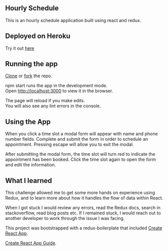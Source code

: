 ## Hourly Schedule
This is an hourly schedule application built using react and redux.

## Deployed on Heroku

Try it out [here](https://time-slots.herokuapp.com/)

## Running the app

[Clone](https://help.github.com/articles/cloning-a-repository/) or [fork](https://help.github.com/articles/fork-a-repo/) the repo.

npm start runs the app in the development mode.<br>
Open [http://localhost:3000](http://localhost:3000) to view it in the browser.

The page will reload if you make edits.<br>
You will also see any lint errors in the console.

## Using the App

When you click a time slot a modal form will appear with name and phone number fields. Complete and submit the form in order to schedule an appointment. Pressing escape will allow you to exit the modal.

After submitting the modal form, the time slot will turn red to indicate the appointment has been booked. Click the time slot again to open the form and edit the information.

## What I learned

This challenge allowed me to get some more hands on experience using Redux, and to learn more about how it handles the flow of data within React. 

When I got stuck I would review any errors, read the Redux docs, search in stackoverflow, read blog posts etc. If I remained stuck, I would reach out to another developer to work through the issue I was facing.

This project was bootstrapped with a redux-boilerplate that included [Create React App](https://github.com/facebookincubator/create-react-app).

[Create React App Guide](https://github.com/facebookincubator/create-react-app/blob/master/packages/react-scripts/template/README.md).

